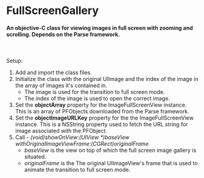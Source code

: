 FullScreenGallery
=================

<h4>An objective-C class for viewing images in full screen with zooming and scrolling. Depends on the Parse framework.</h4>
<br>
<br>
Setup:<br>
<ol>
<li>Add and import the class files.</li>
<li>Initialize the class with the original UIImage and the index of the image in the array of images it's contained in.
   <ul><li>The image is used for the transition to full screen mode.</li>
   <li>The index of the image is used to open the correct image.</li></ul>
<li>Set the <b>objectArray</b> property for the ImageFullScreenView instance. This is an array of PFObjects downloaded from the
   Parse framework.</li>
<li>Set the <b>objectImageURLKey</b> property for the the ImageFullScreenView instance. This is a NSString property used to fetch
   the URL string for image associated with the PFObject.</li>
<li>Call <i>- (void)showOnView:(UIView *)baseView withOriginalImageViewFrame:(CGRect)originalFrame</i>
   <ul><li><i>baseView</i> is the view on top of which the full screen image gallery is situated.</li>
   <li><i>originalFrame</i> is the The original UIImageView's frame that is used to animate the transition to full screen mode.</li></ul>
   </ol>
